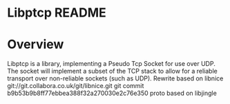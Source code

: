 Libptcp README
==============
# Overview
Libptcp is a library, implementing a Pseudo Tcp Socket for use over UDP. The socket will implement a subset of the TCP stack to allow for a reliable transport over non-reliable sockets (such as UDP).
Rewrite based on libnice git://git.collabora.co.uk/git/libnice.git
git commit b9b53b9b8ff77ebbea388f32a270030e2c76e350
proto based on libjingle
